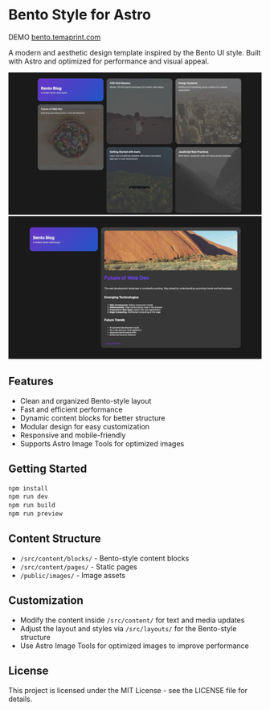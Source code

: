 # Bento Style for Astro

DEMO
[bento.temaprint.com](https://bento.temaprint.com/)

A modern and aesthetic design template inspired by the Bento UI style. Built with Astro and optimized for performance and visual appeal.

![](public/bento.jpg)
![](public/bento0.jpg)

## Features

- Clean and organized Bento-style layout
- Fast and efficient performance
- Dynamic content blocks for better structure
- Modular design for easy customization
- Responsive and mobile-friendly
- Supports Astro Image Tools for optimized images

## Getting Started

```bash
npm install
npm run dev
npm run build  
npm run preview
```

## Content Structure

- `/src/content/blocks/` - Bento-style content blocks
- `/src/content/pages/` - Static pages
- `/public/images/` - Image assets

## Customization

- Modify the content inside `/src/content/` for text and media updates
- Adjust the layout and styles via `/src/layouts/` for the Bento-style structure
- Use Astro Image Tools for optimized images to improve performance

## License

This project is licensed under the MIT License - see the LICENSE file for details.

